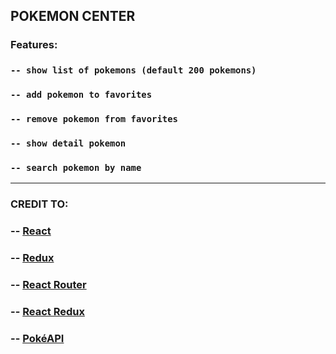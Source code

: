 ## POKEMON CENTER

### Features:

### `-- show list of pokemons (default 200 pokemons)`
### `-- add pokemon to favorites`
### `-- remove pokemon from favorites`
### `-- show detail pokemon`
### `-- search pokemon by name`

***

### CREDIT TO:

### -- [React](https://reactjs.org/ "react js")
### -- [Redux](https://redux.js.org/ "redux")
### -- [React Router](https://reactrouter.com/ "react-router-dom")
### -- [React Redux](https://react-redux.js.org/ "react-redux")
### -- [PokéAPI](https://pokeapi.co/ "PokéAPI")